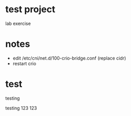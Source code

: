 # test project

lab exercise

# notes

- edit /etc/cni/net.d/100-crio-bridge.conf (replace cidr)
- restart crio

# test

testing

testing 123 123